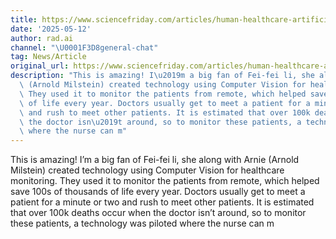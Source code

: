 ```yaml
---
title: https://www.sciencefriday.com/articles/human-healthcare-artificial-intelligence/
date: '2025-05-12'
author: rad.ai
channel: "\U0001F3D8general-chat"
tag: News/Article
original_url: https://www.sciencefriday.com/articles/human-healthcare-artificial-intelligence/
description: "This is amazing! I\u2019m a big fan of Fei-fei li, she along with Arnie\
  \ (Arnold Milstein) created technology using Computer Vision for healthcare monitoring.\
  \ They used it to monitor the patients from remote, which helped save 100s of thousands\
  \ of life every year. Doctors usually get to meet a patient for a minute or two\
  \ and rush to meet other patients. It is estimated that over 100k deaths occur when\
  \ the doctor isn\u2019t around, so to monitor these patients, a technology was piloted\
  \ where the nurse can m"
---
```


This is amazing! I’m a big fan of Fei-fei li, she along with Arnie (Arnold Milstein) created technology using Computer Vision for healthcare monitoring. They used it to monitor the patients from remote, which helped save 100s of thousands of life every year. Doctors usually get to meet a patient for a minute or two and rush to meet other patients. It is estimated that over 100k deaths occur when the doctor isn’t around, so to monitor these patients, a technology was piloted where the nurse can m